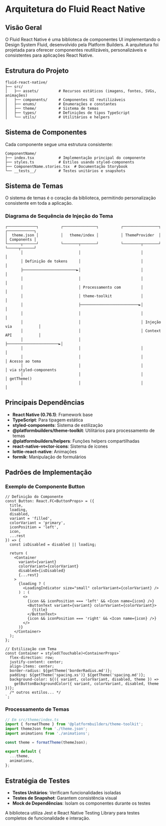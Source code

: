 # Arquitetura do Fluid React Native

## Visão Geral

O Fluid React Native é uma biblioteca de componentes UI implementando o Design System Fluid, desenvolvido pela Platform Builders. A arquitetura foi projetada para oferecer componentes reutilizáveis, personalizáveis e consistentes para aplicações React Native.

## Estrutura do Projeto

```
fluid-react-native/
├── src/
│   ├── assets/         # Recursos estáticos (imagens, fontes, SVGs, animações)
│   ├── components/     # Componentes UI reutilizáveis
│   ├── enums/          # Enumerações e constantes
│   ├── theme/          # Sistema de temas
│   ├── types/          # Definições de tipos TypeScript
│   └── utils/          # Utilitários e helpers
```

## Sistema de Componentes

Cada componente segue uma estrutura consistente:

```
ComponentName/
├── index.tsx           # Implementação principal do componente
├── styles.ts           # Estilos usando styled-components
├── ComponentName.stories.tsx  # Documentação Storybook
└── __tests__/          # Testes unitários e snapshots
```

## Sistema de Temas

O sistema de temas é o coração da biblioteca, permitindo personalização consistente em toda a aplicação.

### Diagrama de Sequência de Injeção do Tema

```
┌─────────────┐          ┌───────────────┐          ┌────────────────┐          ┌────────────┐
│  theme.json │          │   theme/index │          │ ThemeProvider  │          │ Components │
└──────┬──────┘          └───────┬───────┘          └────────┬───────┘          └─────┬──────┘
       │                         │                           │                        │
       │ Definição de tokens     │                           │                        │
       ├────────────────────────►│                           │                        │
       │                         │                           │                        │
       │                         │ Processamento com         │                        │
       │                         │ theme-toolkit             │                        │
       │                         ├──────────────────────────►│                        │
       │                         │                           │                        │
       │                         │                           │ Injeção via            │
       │                         │                           │ Context API            │
       │                         │                           ├───────────────────────►│
       │                         │                           │                        │
       │                         │                           │                        │ Acesso ao tema
       │                         │                           │                        │ via styled-components
       │                         │                           │                        │ getTheme()
       │                         │                           │                        │
```

## Principais Dependências

- **React Native (0.76.1)**: Framework base
- **TypeScript**: Para tipagem estática
- **styled-components**: Sistema de estilização
- **@platformbuilders/theme-toolkit**: Utilitários para processamento de temas
- **@platformbuilders/helpers**: Funções helpers compartilhadas
- **react-native-vector-icons**: Sistema de ícones
- **lottie-react-native**: Animações
- **formik**: Manipulação de formulários

## Padrões de Implementação

### Exemplo de Componente Button

```tsx
// Definição do Componente
const Button: React.FC<ButtonProps> = ({
  title,
  loading,
  disabled,
  variant = 'filled',
  colorVariant = 'primary',
  iconPosition = 'left',
  icon,
  ...rest
}) => {
  const isDisabled = disabled || loading;
  
  return (
    <Container 
      variant={variant} 
      colorVariant={colorVariant} 
      disabled={isDisabled} 
      {...rest}
    >
      {loading ? (
        <LoadingIndicator size="small" colorVariant={colorVariant} />
      ) : (
        <>
          {icon && iconPosition === 'left' && <Icon name={icon} />}
          <ButtonText variant={variant} colorVariant={colorVariant}>
            {title}
          </ButtonText>
          {icon && iconPosition === 'right' && <Icon name={icon} />}
        </>
      )}
    </Container>
  );
};

// Estilização com Tema
const Container = styled(Touchable)<ContainerProps>`
  flex-direction: row;
  justify-content: center;
  align-items: center;
  border-radius: ${getTheme('borderRadius.md')};
  padding: ${getTheme('spacing.xs')} ${getTheme('spacing.md')};
  background-color: ${({ variant, colorVariant, disabled, theme }) => 
    getButtonBackgroundColor({ variant, colorVariant, disabled, theme })};
  /* outros estilos... */
`;
```

### Processamento de Temas

```typescript
// Em src/theme/index.ts
import { formatTheme } from '@platformbuilders/theme-toolkit';
import themeJson from './theme.json';
import animations from './animations';

const theme = formatTheme(themeJson);

export default {
  ...theme,
  animations,
};
```

## Estratégia de Testes

- **Testes Unitários**: Verificam funcionalidades isoladas
- **Testes de Snapshot**: Garantem consistência visual
- **Mock de Dependências**: Isolam os componentes durante os testes

A biblioteca utiliza Jest e React Native Testing Library para testes completos de funcionalidade e interação.